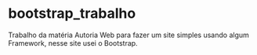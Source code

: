 # bootstrap_trabalho
Trabalho da matéria Autoria Web para fazer um site simples usando algum Framework, nesse site usei o Bootstrap.
